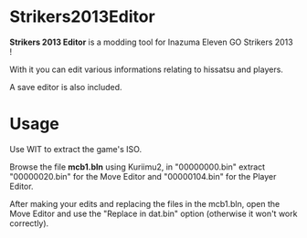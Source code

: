# Strikers2013Editor

**Strikers 2013 Editor** is a modding tool for Inazuma Eleven GO Strikers 2013 !

With it you can edit various informations relating to hissatsu and players.

A save editor is also included.

# Usage

Use WIT to extract the game's ISO.

Browse the file **mcb1.bln** using Kuriimu2, in "00000000.bin" extract "00000020.bin" for the Move Editor and "00000104.bin" for the Player Editor.

After making your edits and replacing the files in the mcb1.bln, open the Move Editor and use the "Replace in dat.bin" option (otherwise it won't work correctly).
